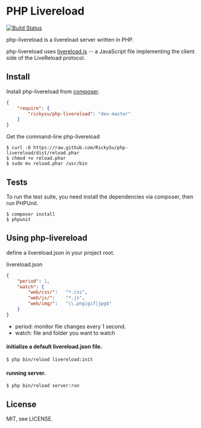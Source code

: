 # PHP Livereload

[![Build Status](https://travis-ci.org/RickySu/php-livereload.svg?branch=master)](https://travis-ci.org/RickySu/php-livereload)

php-livereload is a livereload server written in PHP.

php-livereload uses [livereload.js](https://github.com/livereload/livereload-js) -- a JavaScript file implementing the client side of the LiveReload protocol.

## Install

Install php-livereload from [composer](http://getcomposer.org).

```JSON
{
    "require": {
        "rickysu/php-livereload": "dev-master"
    }
}
```

Get the command-line php-livereload

    $ curl -O https://raw.github.com/RickySu/php-livereload/dist/reload.phar
    $ chmod +x reload.phar
    $ sudo mv reload.phar /usr/bin


## Tests

To run the test suite, you need install the dependencies via composer, then
run PHPUnit.

    $ composer install
    $ phpunit

## Using php-livereload
define a livereload.json in your project root.

livereload.json

```JSON
{
    "period": 1,
    "watch": {
        "web/css/":   "*.css",
        "web/js/":    "*.js",
        "web/img/":   "\\.png|gif|jpg$"
    }
}
```

* period:  monitor file changes every 1 second.
* watch: file and folder you want to watch

#### initialize a default livereload.json file.

```
$ php bin/reload livereload:init
```


#### running server.

```
$ php bin/reload server:run
```

## License

MIT, see LICENSE.

